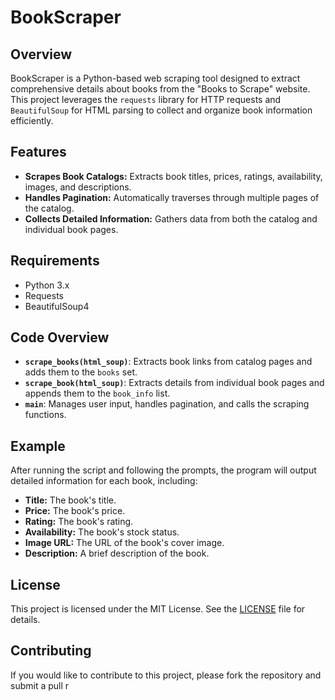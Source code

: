 # BookScraper

## Overview
BookScraper is a Python-based web scraping tool designed to extract comprehensive details about books from the "Books to Scrape" website. This project leverages the `requests` library for HTTP requests and `BeautifulSoup` for HTML parsing to collect and organize book information efficiently.

## Features
- **Scrapes Book Catalogs:** Extracts book titles, prices, ratings, availability, images, and descriptions.
- **Handles Pagination:** Automatically traverses through multiple pages of the catalog.
- **Collects Detailed Information:** Gathers data from both the catalog and individual book pages.

## Requirements
- Python 3.x
- Requests
- BeautifulSoup4

## Code Overview

- **`scrape_books(html_soup)`**: Extracts book links from catalog pages and adds them to the `books` set.
- **`scrape_book(html_soup)`**: Extracts details from individual book pages and appends them to the `book_info` list.
- **`main`**: Manages user input, handles pagination, and calls the scraping functions.

## Example

After running the script and following the prompts, the program will output detailed information for each book, including:

- **Title:** The book's title.
- **Price:** The book's price.
- **Rating:** The book's rating.
- **Availability:** The book's stock status.
- **Image URL:** The URL of the book's cover image.
- **Description:** A brief description of the book.

## License

This project is licensed under the MIT License. See the [LICENSE](LICENSE) file for details.

## Contributing

If you would like to contribute to this project, please fork the repository and submit a pull r
